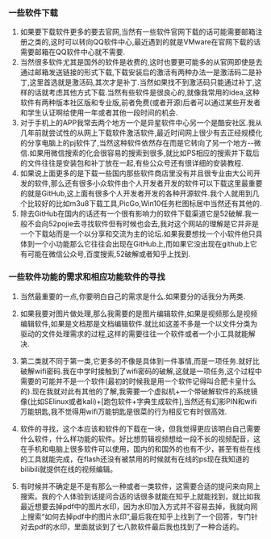 ### 一些软件下载

1. 如果要下载软件更多的要去官网,当然有一些软件官网下载的话可能需要邮箱注册之类的,这时可以转向QQ软件中心,最近遇到的就是VMware在官网下载的话需要邮箱在QQ软件中心就不需要.
2. 当然很多软件尤其是国外的软件是收费的,这时也要更可能多的从官网即使是去通过邮箱发送链接的形式下载,下载安装后的激活有两种办法一是激活码二是补丁,这里首选就是激活码,其次才是补丁.当然如果找不到激活码只能通过补丁,这样的话就考虑其他方式下载.当然有些软件是很良心的,就像我常用的idea,这种软件有两种版本社区版和专业版,前者免费(或者开源)后者可以通过某些开发者和学生认证啊给使用一年或者其他一段时间的机会.
3. 对于手机上的APP我常去两个地方一个是异星软件中心另一个是酷安社区.我从几年前就尝试性的从网上下载软件激活软件,最近时间网上很少有去正经规模化的分享电脑上的pj软件了,当然这种软件依然存在而是它转向了另一个地方--微信.如果用微信搜索的化会很容易的搜索到很多,就比如PS相应的搜索并下载后的文件往往是安装包和补丁放在一起,有些公众号还有很详细的安装教程.
4. 如果说上面更多的是下载一些国内那些软件商店里没有并且很专业由大公司开发的软件,那么还有很多小众软件由个人开发者开发的软件可以下载这里最重要的就是GitHub,这上面有很多个人开发者开发的各种开源软件.我个人就用到几个比较好的比如m3u8下载工具,PicGo,Win10任务栏图标居中当然还有其他的.
5. 除去GitHub在国内的话还有一个很有影响力的软件下载渠道它是52破解.我一般不会向52pojie去寻找软件但有时候也会去,我对这个网站的理解是它并非是一个下载站而是一个以分享和交流为主的论坛.如果我要想找一个小软件他只具体到一个小功能那么它往往会出现在GitHub上,而如果它没出现在github上它有可能在微信公众号,百度搜索,52破解或者知乎上找到.

### 一些软件功能的需求和相应功能软件的寻找

1. 当然最重要的一点,你要明白自己的需求是什么.如果要分的话我分为两类.
2. 如果我要对图片做处理,那么我需要的是图片编辑软件,如果是视频那么是视频编辑软件,如果是文档那是文档编辑软件.就比如这差不多是一个以文件分类为驱动的文件处理需求的过程,这样的需要往往一个软件或者一个小工具就能解决.
3. 第二类就不同于第一类,它更多的不像是具体到一件事情,而是一项任务.就好比破解wifi密码.我在中学时接触到了wifi密码的破解,这就是一项任务,这个过程中需要的可能并不是一个软件(最初的时候我是用一个软件记得叫合肥卡皇什么的).现在我就对此有其他的了解,我需要一个虚拟机+一个带破解软件的系统镜像(比如SElinux或者kali)+[跑包软件+字典生成软件],当然还有幻影PIN和wifi万能钥匙,我不觉得用wifi万能钥匙是很菜的行为相反它有时很高效.

1. 软件的寻找，这个本应该和软件的下载在一块，但我觉得更应该明白自己需要什么软件，什么样功能的软件。好比想剪辑视频想给一段不长的视频配音，这在手机和电脑上很多软件可以使用，国内的和国外的也有不少，甚至有些在线的工具就能完成，在flash还没有被禁用的时候就有在线的ps现在我知道的bilibili就提供在线的视频编辑。
2. 有时候并不确定是不是有那么一种或者一类软件，这需要合适的提问来向网上搜索。我的个人体验到话提问合适的话很多就能在知乎上就能找到，就比如我最近想要去掉pdf中的图片水印，因为水印加入方式并不容易去掉，我就向网上搜索“如何去掉pdf中的图片水印”,最后我在知乎上找到了一个回答，专门针对去pdf的水印，里面就谈到了七八款软件最后我也找到了一种合适的。